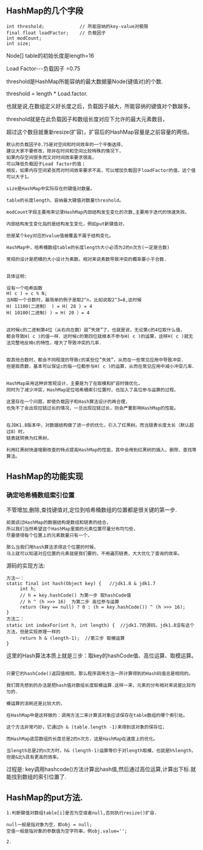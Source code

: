 ## HashMap的几个字段

```androiddatabinding
int threshold;             // 所能容纳的key-value对极限 
final float loadFactor;    // 负载因子
int modCount;  
int size;
```

Node[] table的初始长度是length=16

Load Factor---负载因子 =0.75

threshold是HashMap所能容纳的最大数据量Node(键值对)的个数.

threshold = length * Load.factor.

也就是说,在数组定义好长度之后，负载因子越大，所能容纳的键值对个数越多。

threshold就是在此负载因子和数组长度对应下允许的最大元素数目，

超过这个数目就重新resize(扩容)，扩容后的HashMap容量是之前容量的两倍。
```androiddatabinding
默认的负载因子0.75是对空间和时间效率的一个平衡选择，
建议大家不要修改，除非在时间和空间比较特殊的情况下，
如果内存空间很多而又对时间效率要求很高，
可以降低负载因子Load factor的值；
相反，如果内存空间紧张而对时间效率要求不高，可以增加负载因子loadFactor的值，这个值可以大于1。

size是HashMap中实际存在的键值对数量。

table的长度length、容纳最大键值对数量threshold。

modCount字段主要用来记录HashMap内部结构发生变化的次数,主要用于迭代的快速失败。

内部结构发生变化指的是结构发生变化，例如put新键值对，

但是某个key对应的value值被覆盖不属于结构变化。

HashMap中，哈希桶数组table的长度length大小必须为2的n次方(一定是合数)

常规的设计是把桶的大小设计为素数。相对来说素数导致冲突的概率要小于合数.


具体证明:

设有一个哈希函数
H( c ) = c % N;
当N取一个合数时，最简单的例子是取2^n，比如说取2^3=8,这时候
H( 11100(二进制） ) = H( 28 ) = 4
H( 10100(二进制) ) = H( 20 ）= 4


这时候c的二进制第4位（从右向左数）就”失效”了，也就是说，无论第c的4位取什么值，
都会导致H( c )的值一样．这时候c的第四位就根本不参与H( c )的运算，这样H( c )就无法完整地反映c的特性，增大了导致冲突的几率．


取其他合数时，都会不同程度的导致c的某些位”失效”，从而在一些常见应用中导致冲突．
但是取质数，基本可以保证c的每一位都参与H( c )的运算，从而在常见应用中减小冲突几率．


HashMap采用这种非常规设计，主要是为了在取模和扩容时做优化，
同时为了减少冲突，HashMap定位哈希桶索引位置时，也加入了高位参与运算的过程。

这里存在一个问题，即使负载因子和Hash算法设计的再合理，
也免不了会出现拉链过长的情况，一旦出现拉链过长，则会严重影响HashMap的性能。


在JDK1.8版本中，对数据结构做了进一步的优化，引入了红黑树。而当链表长度太长（默认超过8）时，
链表就转换为红黑树，

利用红黑树快速增删改查的特点提高HashMap的性能，其中会用到红黑树的插入、删除、查找等算法。
```

## HashMap的功能实现

### 确定哈希桶数组索引位置

不管增加,删除,查找键值对,定位到哈希桶数组的位置都是很关键的第一步.

```androiddatabinding
前面说过HashMap的数据结构是数组和链表的结合，
所以我们当然希望这个HashMap里面的元素位置尽量分布均匀些，
尽量使得每个位置上的元素数量只有一个，

那么当我们用hash算法求得这个位置的时候，
马上就可以知道对应位置的元素就是我们要的，不用遍历链表，大大优化了查询的效率。
```
源码的实现方法:
````
方法一：
static final int hash(Object key) {   //jdk1.8 & jdk1.7
     int h;
     // h = key.hashCode() 为第一步 取hashCode值
     // h ^ (h >>> 16)  为第二步 高位参与运算
     return (key == null) ? 0 : (h = key.hashCode()) ^ (h >>> 16);
}
方法二：
static int indexFor(int h, int length) {  //jdk1.7的源码，jdk1.8没有这个方法，但是实现原理一样的
     return h & (length-1);  //第三步 取模运算
}
````
这里的Hash算法本质上就是三步：取key的hashCode值、高位运算、取模运算。
````

只要它的hashCode()返回值相同，那么程序调用方法一所计算得到的Hash码值总是相同的。

我们首先想到的办法是把hash值对数组长度取模运算.这样一来，元素的分布相对来说是比较均匀的.

模运算的消耗还是比较大的，

在HashMap中是这样做的：调用方法二来计算该对象应该保存在table数组的哪个索引处。

这个方法非常巧妙，它通过h & (table.length -1)来得到该对象的保存位，

而HashMap底层数组的长度总是2的n次方，这是HashMap在速度上的优化。

当length总是2的n次方时，h& (length-1)运算等价于对length取模，也就是h%length，但是&比%具有更高的效率。
````

过程是: key调用hashcode()方法计算出hash值,然后通过高位运算,计算出下标.就能找到数组的索引位置了.

## HashMap的put方法.

```androiddatabinding
1.判断键值对数组table[i]是否为空或者null,否则执行resize()扩容.

null一般是指对象为空，即obj = null;
空值一般是指对象的参数值为空字符串，例obj.value='';

2.
```
